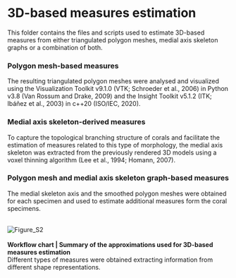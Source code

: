 # <b>3D-based measures estimation</b>

This folder contains the files and scripts used to estimate 3D-based measures from either triangulated polygon meshes, medial axis skeleton graphs or a combination of both.

### Polygon mesh-based measures
The resulting triangulated polygon meshes were analysed and visualized using the Visualization Toolkit v9.1.0 (VTK; Schroeder et al., 2006) in Python v3.8 (Van Rossum and Drake, 2009) and the Insight Toolkit v5.1.2 (ITK; Ibáñez et al., 2003) in c++20 (ISO/IEC, 2020). 

### Medial axis skeleton-derived measures
To capture the topological branching structure of corals and facilitate the estimation of measures related to this type of morphology, the medial axis skeleton was extracted from the previously rendered 3D models using a voxel thinning algorithm (Lee et al., 1994; Homann, 2007).

### Polygon mesh and medial axis skeleton graph-based measures
The medial skeleton axis and the smoothed polygon meshes were obtained for each specimen and used to estimate additional measures form the coral specimens.
<br>
<br>


![Figure_S2](https://user-images.githubusercontent.com/11543453/151872422-cfbde3a8-de5d-4eae-b550-f73368691e3e.png)
<br>
<br>
<b>Workflow chart | Summary of the approximations used for 3D-based measures estimation</b><br>
Different types of measures were obtained extracting information from different shape representations. 
